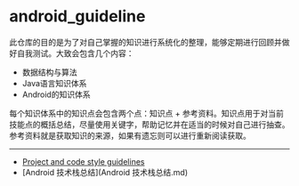 # android_guideline

此仓库的目的是为了对自己掌握的知识进行系统化的整理，能够定期进行回顾并做好自我测试。大致会包含几个内容：
* 数据结构与算法
* Java语言知识体系
* Android的知识体系

每个知识体系中的知识点会包含两个点：知识点 + 参考资料。知识点用于对当前技能点的概括总结，尽量使用关键字，帮助记忆并在适当的时候对自己进行抽查。参考资料就是获取知识的来源，如果有遗忘则可以进行重新阅读获取。


---------
* [Project and code style guidelines](project_and_code_guidelines.md)
* [Android 技术栈总结](Android 技术栈总结.md)
